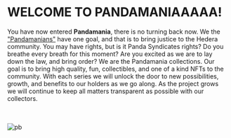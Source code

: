# WELCOME TO PANDAMANIAAAAA!


You have now entered **Pandamania**, there is no turning back now. We the ["Pandamanians"](https://twitter.com/syndicatespanda) have one goal, and that is to bring justice to the Hedera community.
You may have rights, but is it Panda Syndicates rights? Do you breathe every breath for this moment? Are you excited as we are to lay down the law, and bring order? We are the Pandamania collections.  Our goal is to bring high quality, fun, collectibles, and one of a kind NFTs to the community. With each series we will unlock the door to new possibilities, growth, and benefits to our holders as we go along. As the project grows we will continue to keep all matters transparent as possible with our collectors.
<br />
<br />
<br />

![pb](https://user-images.githubusercontent.com/100319461/175304401-60ad3547-5159-4fbe-bf94-7cdc93dce181.png)

